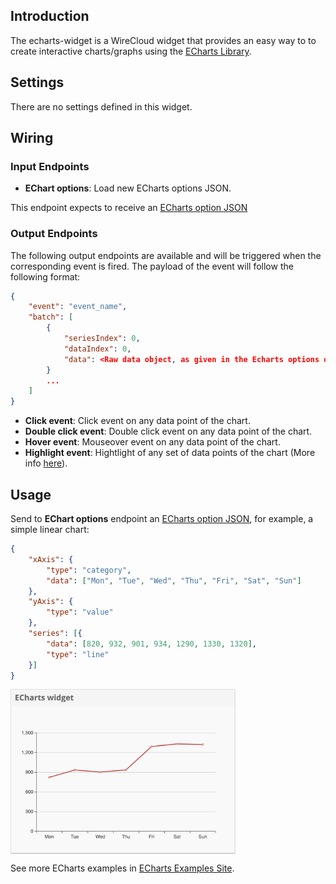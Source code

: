 ## Introduction

The echarts-widget is a WireCloud widget that provides an easy way to to create interactive charts/graphs using the [ECharts Library](https://echarts.apache.org/en/index.html).

## Settings

There are no settings defined in this widget.

## Wiring

### Input Endpoints

- **EChart options**: Load new ECharts options JSON.

This endpoint expects to receive an [ECharts option JSON](https://echarts.apache.org/en/option.html#title)

### Output Endpoints

The following output endpoints are available and will be triggered when the corresponding event is fired. The payload of the event will follow the following format:

```json
{
    "event": "event_name",
    "batch": [
        {
            "seriesIndex": 0,
            "dataIndex": 0,
            "data": <Raw data object, as given in the Echarts options object>
        }
        ...
    ]
}
```

- **Click event**: Click event on any data point of the chart.
- **Double click event**: Double click event on any data point of the chart.
- **Hover event**: Mouseover event on any data point of the chart.
- **Highlight event**: Hightlight of any set of data points of the chart (More info [here](https://echarts.apache.org/en/api.html#events.highlight)).

## Usage

Send to **EChart options** endpoint an [ECharts option JSON](https://echarts.apache.org/en/option.html#title), for example, a simple linear chart:
```json
{
    "xAxis": {
        "type": "category",
        "data": ["Mon", "Tue", "Wed", "Thu", "Fri", "Sat", "Sun"]
    },
    "yAxis": {
        "type": "value"
    },
    "series": [{
        "data": [820, 932, 901, 934, 1290, 1330, 1320],
        "type": "line"
    }]
}
```

<a href="url"><img src="https://github.com/Wirecloud/echarts-widget/blob/develop/src/images/exampleLineChart.png" align="center" width="360px" ></a>

See more ECharts examples in [ECharts Examples Site](https://echarts.apache.org/examples/en/index.html).